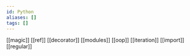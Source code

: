 ```yaml
---
id: Python
aliases: []
tags: []
---
```


[[magic]]
[[ref]]
[[decorator]]
[[modules]]
[[oop]]
[[iteration]]
[[import]]
[[regular]]
